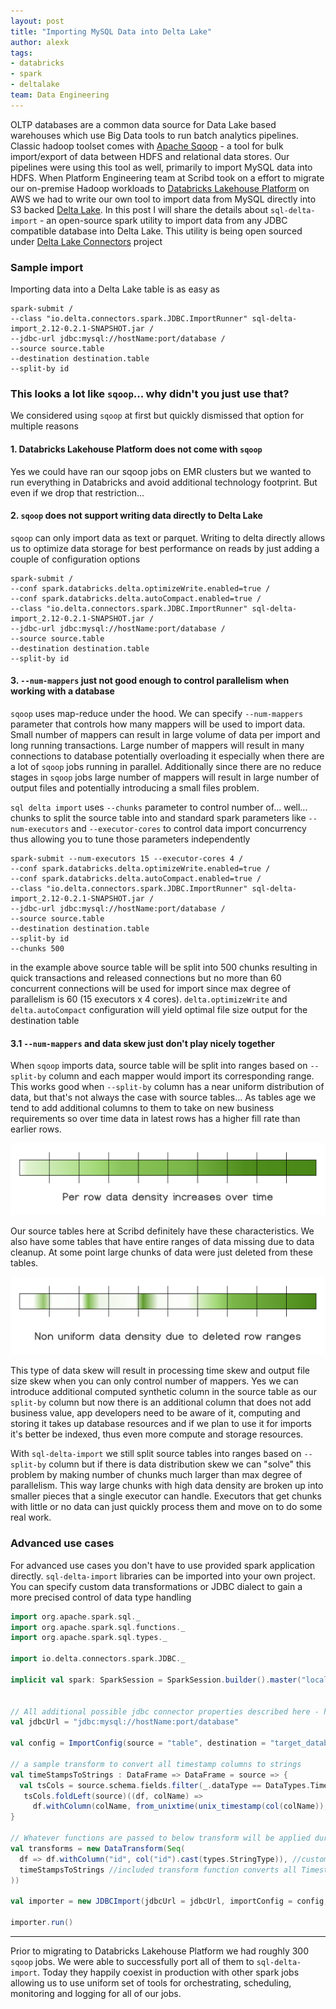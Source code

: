 ```yaml
---
layout: post
title: "Importing MySQL Data into Delta Lake"
author: alexk
tags:
- databricks
- spark
- deltalake
team: Data Engineering
---
```


OLTP databases are a common data source for Data Lake based warehouses which use Big Data tools to run 
batch analytics pipelines. Classic hadoop toolset comes with 
[Apache Sqoop](https://sqoop.apache.org/) - a tool for bulk import/export 
of data between HDFS and relational data stores. Our pipelines were using this tool as well, primarily 
to import MySQL data into HDFS. When Platform Engineering team at Scribd took on a effort 
to migrate our on-premise Hadoop workloads to [Databricks Lakehouse Platform](https://databricks.com/product/data-lakehouse) 
on AWS we had to write our own tool to import data from MySQL directly into S3 backed [Delta Lake](https://delta.io/). 
In this post I will share the details about `sql-delta-import` - an open-source spark utility to import data from any 
JDBC compatible database into Delta Lake. This utility is being open sourced under 
[Delta Lake Connectors](https://github.com/delta-io/connectors/pull/80) project

### Sample import

Importing data into a Delta Lake table is as easy as 

```shell script
spark-submit /
--class "io.delta.connectors.spark.JDBC.ImportRunner" sql-delta-import_2.12-0.2.1-SNAPSHOT.jar /
--jdbc-url jdbc:mysql://hostName:port/database /
--source source.table
--destination destination.table
--split-by id
```

### This looks a lot like `sqoop`... why didn't you just use that?

We considered using `sqoop` at first but quickly dismissed that option for multiple reasons

#### 1. Databricks Lakehouse Platform does not come with `sqoop`
Yes we could have ran our sqoop jobs on EMR clusters but we wanted to run everything in Databricks and
avoid additional technology footprint. But even if we drop that restriction...
 
#### 2. `sqoop` does not support writing data directly to Delta Lake
`sqoop` can only import data as text or parquet. Writing to delta directly allows us to 
optimize data storage for best performance on reads by just adding a couple of configuration options

```shell script
spark-submit /
--conf spark.databricks.delta.optimizeWrite.enabled=true /
--conf spark.databricks.delta.autoCompact.enabled=true /
--class "io.delta.connectors.spark.JDBC.ImportRunner" sql-delta-import_2.12-0.2.1-SNAPSHOT.jar /
--jdbc-url jdbc:mysql://hostName:port/database /
--source source.table
--destination destination.table
--split-by id
```

#### 3. `--num-mappers` just not good enough to control parallelism when working with a database
`sqoop` uses map-reduce under the hood. We can specify `--num-mappers` parameter that controls how many 
mappers will be used to import data. Small number of mappers can result in large volume 
of data per import and long running transactions. Large number of mappers will result in many connections 
to database potentially overloading it especially when there are a lot of `sqoop` jobs running in parallel.
Additionally since there are no reduce stages in `sqoop` jobs large number of mappers will result in large 
number of output files and potentially introducing a small files problem.

`sql delta import` uses `--chunks` parameter to control number of... well... chunks to split the source table 
into and standard spark parameters like `--num-executors` and `--executor-cores` to control data import
concurrency thus allowing you to tune those parameters independently

```shell script
spark-submit --num-executors 15 --executor-cores 4 /
--conf spark.databricks.delta.optimizeWrite.enabled=true /
--conf spark.databricks.delta.autoCompact.enabled=true /
--class "io.delta.connectors.spark.JDBC.ImportRunner" sql-delta-import_2.12-0.2.1-SNAPSHOT.jar /
--jdbc-url jdbc:mysql://hostName:port/database /
--source source.table
--destination destination.table
--split-by id
--chunks 500
```

in the example above source table will be split into 500 chunks resulting in quick transactions and released connections
but no more than 60 concurrent connections will be used for import since max degree of parallelism is 60 (15 executors x 4 cores). 
`delta.optimizeWrite` and `delta.autoCompact` configuration will yield optimal file size output for the destination table

#### 3.1 `--num-mappers` and data skew just don't play nicely together
 
When `sqoop` imports data, source table will be split into ranges based on `--split-by` column and each mapper 
would import its corresponding range. This works good when `--split-by` column has a near uniform distribution 
of data, but that's not always the case with source tables... As tables age we tend to add additional columns to them to
take on new business requirements so over time data in latest rows has a higher fill rate than earlier rows. 

![row density increase over time](/post-images/2021-03-sql-delta-import/row_density_increase.png)

Our source tables here at Scribd definitely have these characteristics. We also have some tables that have entire 
ranges of data missing due to data cleanup. At some point large chunks of data were just deleted from these tables.

![missing rows](/post-images/2021-03-sql-delta-import/missing_rows.png)

This type of data skew will result in processing time skew and output file size skew when you can only control number of 
mappers. Yes we can introduce additional computed synthetic column in the source table as our `split-by` column but now 
there is an additional column that does not add business value, app developers need to be aware of it, computing and 
storing it takes up database resources and if we plan to use it for imports it's better be indexed, thus even more 
compute and storage resources.

With `sql-delta-import` we still split source tables into ranges based on `--split-by` column but if there is data 
distribution skew we can "solve" this problem by making number of chunks much larger than max degree of parallelism.
This way large chunks with high data density are broken up into smaller pieces that a single executor can handle. 
Executors that get chunks with little or no data can just quickly process them and move on to do some real work. 


### Advanced use cases

For advanced use cases you don't have to use provided spark application directly. `sql-delta-import` 
libraries can be imported into your own project. You can specify custom data transformations or JDBC dialect to gain a 
more precised control of data type handling

```scala
import org.apache.spark.sql._
import org.apache.spark.sql.functions._
import org.apache.spark.sql.types._

import io.delta.connectors.spark.JDBC._
  
implicit val spark: SparkSession = SparkSession.builder().master("local").getOrCreate()


// All additional possible jdbc connector properties described here - https://dev.mysql.com/doc/connector-j/8.0/en/connector-j-reference-configuration-properties.html
val jdbcUrl = "jdbc:mysql://hostName:port/database"

val config = ImportConfig(source = "table", destination = "target_database.table", splitBy = "id", chunks = 10)

// a sample transform to convert all timestamp columns to strings
val timeStampsToStrings : DataFrame => DataFrame = source => {
  val tsCols = source.schema.fields.filter(_.dataType == DataTypes.TimestampType).map(_.name)
   tsCols.foldLeft(source)((df, colName) =>
     df.withColumn(colName, from_unixtime(unix_timestamp(col(colName)), "yyyy-MM-dd HH:mm:ss.S")))
}

// Whatever functions are passed to below transform will be applied during import
val transforms = new DataTransform(Seq(
  df => df.withColumn("id", col("id").cast(types.StringType)), //custom function to cast id column to string
  timeStampsToStrings //included transform function converts all Timestamp columns to their string representation
))

val importer = new JDBCImport(jdbcUrl = jdbcUrl, importConfig = config, dataTransform = transforms)

importer.run()
```

---
Prior to migrating to Databricks Lakehouse Platform we had roughly 300 `sqoop` jobs. We were able to 
successfully port all of them to `sql-delta-import`. Today they happily coexist in production with other spark 
jobs allowing us to use uniform set of tools for orchestrating, scheduling, monitoring and logging for all of our jobs.
